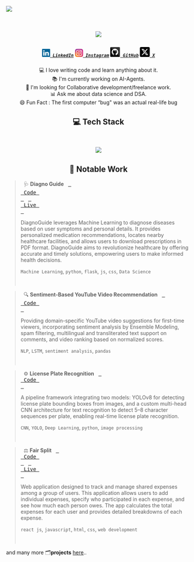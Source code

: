 

![](https://api.visitorbadge.io/api/VisitorHit?user=Anil951&repo=github-visitors-badge&countColor=%black)



<h1 align="center">
  <a href="https://git.io/typing-svg">
   <img src="https://readme-typing-svg.herokuapp.com/?lines=Hello,+There!+👋;This+is+Anil+Kumar+Borige....;Nice+to+meet+you!&center=true&size=25">
  </a>
</h1>

<h5 align="center">
  <code><a href="https://www.linkedin.com/in/anilkumarborige/" title="LinkedIn Profile"><img width="22" src="github_images/linkedin.svg"> LinkedIn</a></code>
  <code><a href="https://www.instagram.com/thisis__anil/" title="Instagram Profile"><img width="22" src="github_images/instagram.svg"> Instagram</a></code>
  <code><a href="https://github.com/Anil951/" title="Github Profile" ><img width="27" src="github_images/github.svg"> GitHub</a></code>
  <code><a href="https://x.com/anilkumarborige" title="X Profile" ><img width="27" src="github_images/twitter.svg"> X</a></code>
</h5>

<p align="center" justify-content>
  💻 I love writing code and learn anything about it.
  <br>
  📚 I'm currently working on AI-Agents.
  <br>
  🤝 I'm looking for Collaborative development/freelance work.
  <br>
  📊 Ask me about data science and DSA.
  <br>
  😄 Fun Fact : The first computer “bug" was an actual real-life bug
</p>





<h2 align="center">💻 Tech Stack</h2>
<br>
<p align="center">
  <a href="https://skillicons.dev">
    <img src="https://skillicons.dev/icons?i=c,java,py,html,css,js,react,mongodb,mysql,supabase,flask,git,github" />
<!--     <imp src="https://img.shields.io/badge/TensorFlow-FF6F00?style=for-the-badge&logo=tensorflow&logoColor=white" />
    <imp src="https://img.shields.io/badge/PyTorch-EE4C2C?style=for-the-badge&logo=pytorch&logoColor=white" />
    <imp src="https://img.shields.io/badge/Keras-FF0000?style=for-the-badge&logo=keras&logoColor=white" />
    <imp src="https://img.shields.io/badge/TensorFlow-FF6F00?style=for-the-badge&logo=tensorflow&logoColor=white" /> -->
  </a>
</p>
<!-- <p align="center">
  <code><img title="C" height="25" src="github_images/c.svg"></code>
  <code><img title="Python" height="25" src="github_images/python-original.svg"></code>
  <code><img title="Java" height="25" src="github_images/java-original.svg"></code>
  <code><img title="HTML5" height="25" src="github_images/html5.svg"></code>
  <code><img title="CSS" height="25" src="github_images/css.svg"></code>
  <code><img title="Javascript" height="25" src="github_images/javascript.svg"></code>
  <code><img title="React" height="25" src="github_images/react-original.svg"></code>
  <code><img title="MySQL" height="25" src="github_images/mysql.svg"></code>
  <code><img title="Flask" height="25" src="github_images/flask.png"></code>
</p> -->



<h2 align="center">📁 Notable Work</h2>


> &nbsp;
> 🩺 **Diagno Guide**  &nbsp;  <a href="https://github.com/Anil951/diagno-guide"><kbd> <br> Code <br> </kbd></a>  &nbsp; <a href="https://diagnoguide.onrender.com/"><kbd> <br> Live <br> </kbd></a>
>
> DiagnoGuide leverages Machine Learning to diagnose diseases based on user symptoms and personal details. It provides personalized medication recommendations, locates nearby healthcare facilities, and allows users to download prescriptions in PDF format. DiagnoGuide aims to revolutionize healthcare by offering accurate and timely solutions, empowering users to make informed health decisions.
>
> `Machine Learning`, `python`, `flask`, `js`, `css`, `Data Science`
>
>
> &nbsp;

> &nbsp;
> 🔍 **Sentiment-Based YouTube Video Recommendation**   &nbsp;  <a href="https://github.com/Anil951/YT-Recommendation"><kbd> <br> Code <br> </kbd></a>  
> 
> Providing domain-specific YouTube video suggestions for first-time viewers, incorporating sentiment analysis by Ensemble Modeling, spam filtering, multilingual and transliterated text support on comments, and video ranking based on normalized scores.
>
> `NLP`, `LSTM`, `sentiment analysis`, `pandas`
> 
> &nbsp;


> &nbsp;
> ⚙️ **License Plate Recognition**   &nbsp;  <a href="https://github.com/Anil951/License-Plate-Recognition"><kbd> <br> Code <br> </kbd></a>  
> 
> A pipeline framework integrating two models: YOLOv8 for detecting license plate bounding boxes from images, and a custom multi-head CNN architecture for text recognition to detect 5–8 character sequences per plate, enabling real-time license plate recognition.
>
> `CNN`, `YOLO`, `Deep Learning`, `python`, `image processing`
> 
> &nbsp;


> &nbsp;
> ⚖️ **Fair Split**  &nbsp;  <a href="https://github.com/Anil951/Fair-Split"><kbd> <br> Code <br> </kbd></a>  &nbsp; <a href="https://fair-split.netlify.app/"><kbd> <br> Live <br> </kbd></a>
> 
> Web application designed to track and manage shared expenses among a group of users. This application allows users to add individual expenses, specify who participated in each expense, and see how much each person owes. The app calculates the total expenses for each user and provides detailed breakdowns of each expense.
>
> `react js`, `javascript`, `html`, `css`, `web development`
> 
> &nbsp;



and many more 🗂️**projects** <a href="https://github.com/Anil951?tab=repositories">here</a>..


<!--
<h2 align="center">📊 GitHub Stats</h2>
<br>
<p align="center">
  <div style="display: flex; justify-content: center; gap:20px; flex-wrap: nowrap;">
    <a href="https://github.com/Anil951/github-readme-streak-stats" title="Go to Source">
      <img width="370" src="https://streak-stats.demolab.com/?user=Anil951&theme=react&border=61dafb&hide_border=true" alt="Anil951" />
    </a>
    <a href="https://github.com/Anil951/github-readme-stats" title="Go to Source">
      <img width="350" src="https://github-readme-stats.vercel.app/api?username=Anil951&show_icons=true&theme=react&border_color=61dafb&hide_border=true" />
    </a>
    <a href="https://github.com/Anil951/github-readme-stats">
      <img width="270" src="https://github-readme-stats.vercel.app/api/top-langs/?username=Anil951&hide=c%23,powershell,Mathematica,Ruby,Objective-C,Objective-C%2b%2b,Cuda&title_color=61dafb&text_color=ffffff&icon_color=61dafb&bg_color=20232a&langs_count=8&layout=compact&border_color=61dafb&hide_border=true&size_weight=0.5&count_weight=0.5" />
    </a>
  </div>
</p>
-->

<!--
### 📊 GitHub Stats:
![](https://streak-stats.demolab.com/?user=Anil951&theme=react&border=61dafb&hide_border=true)
![](https://github-readme-stats.vercel.app/api?username=Anil951&show_icons=true&theme=react&border_color=61dafb&hide_border=true)
![](https://github-readme-stats.vercel.app/api/top-langs/?username=Anil951&hide=c%23,powershell,Mathematica,Ruby,Objective-C,Objective-C%2b%2b,Cuda&title_color=61dafb&text_color=ffffff&icon_color=61dafb&bg_color=20232a&langs_count=8&layout=compact&border_color=61dafb&hide_border=true&size_weight=0.5&count_weight=0.5)
-->

<!--
<h2 align="center">📊 ✍️ Random Dev Quote</h2>
<br>
<p align="center">
  <img src="https://quotes-github-readme.vercel.app/api?type=horizontal&theme=radical" alt="Random Dev Quote">
</p>
-->

<!--
<h2 align="center">😂 Random Dev Meme</h2>
<br>
<p align="center">
  <img src='https://randommeme-five.vercel.app/' alt="Random Meme"/>
</p>
-->






